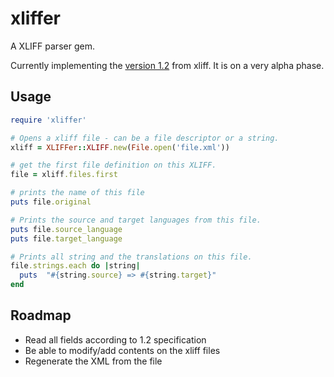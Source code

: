 xliffer
=======

A XLIFF parser gem.

Currently implementing the [version 1.2](http://docs.oasis-open.org/xliff/xliff-core/xliff-core.html) from xliff. It is on a very alpha phase.

Usage
-----

```ruby
require 'xliffer'

# Opens a xliff file - can be a file descriptor or a string.
xliff = XLIFFer::XLIFF.new(File.open('file.xml'))

# get the first file definition on this XLIFF.
file = xliff.files.first

# prints the name of this file
puts file.original

# Prints the source and target languages from this file.
puts file.source_language
puts file.target_language

# Prints all string and the translations on this file.
file.strings.each do |string| 
  puts  "#{string.source} => #{string.target}"
end
```


Roadmap
------

* Read all fields according to 1.2 specification
* Be able to modify/add contents on the xliff files
* Regenerate the XML from the file
